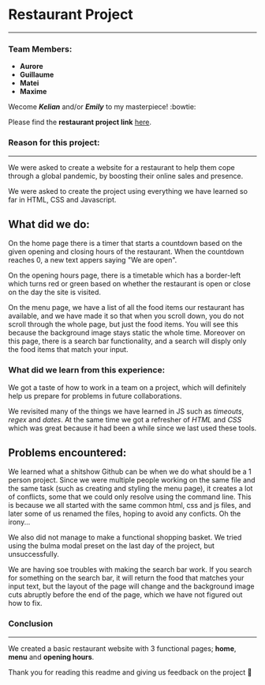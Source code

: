 # Restaurant Project
___________

### Team Members:

- **Aurore** 
- **Guillaume** 
- **Matei**
- **Maxime** 

Wecome ***Kelian*** and/or ***Emily*** to my masterpiece! :bowtie:

Please find the **restaurant project link** [here](https://bluerory.github.io/the-quizz/).


### Reason for this project:
________

We were asked to create a website for a restaurant to help them cope through a global pandemic, by boosting their online sales and presence. 

We were asked to create the project using everything we have learned so far in HTML, CSS and Javascript.


## What did we do:

On the home page there is a timer that starts a countdown based on the given opening and closing hours of the restaurant. When the countdown reaches 0, a new text appers saying "We are open".

On the opening hours page, there is a timetable which has a border-left which turns red or green based on whether the restaurant is open or close on the day the site is visited.

On the menu page, we have a list of all the food items our restaurant has available, and we have made it so that when you scroll down, you do not scroll through the whole page, but just the food items. You will see this because the background image stays static the whole time. Moreover on this page, there is a search bar functionality, and a search will disply only the food items that match your input.


### What did we learn from this experience:

We got a taste of how to work in a team on a project, which will definitely help us prepare for problems in future collaborations.

We revisited many of the things we have learned in JS such as *timeouts*, *regex* and *dates*. At the same time we got a refresher of *HTML* and *CSS* which was great because it had been a while since we last used these tools.


## Problems encountered:

We learned what a shitshow Github can be when we do what should be a 1 person project. Since we were multiple people working on the same file and the same task (such as creating and styling the menu page), it creates a lot of conflicts, some that we could only resolve using the command line. This is because we all started with the same common html, css and js files, and later some of us renamed the files, hoping to avoid any conficts. Oh the irony...

We also did not manage to make a functional shopping basket. We tried using the bulma modal preset on the last day of the project, but unsuccessfully. 

We are having soe troubles with making the search bar work. If you search for something on the search bar, it will return the food that matches your input text, but the layout of the page will change and the background image cuts abruptly before the end of the page, which we have not figured out how to fix.


### Conclusion
_____

We created a basic restaurant website with 3 functional pages; **home**, **menu** and **opening hours**.

Thank you for reading this readme and giving us feedback on the project :punch: 
